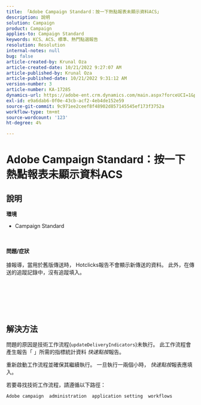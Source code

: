 ```yaml
---
title: 「Adobe Campaign Standard：按一下熱點報表未顯示資料ACS」
description: 說明
solution: Campaign
product: Campaign
applies-to: Campaign Standard
keywords: KCS、ACS、標準、熱門點選報告
resolution: Resolution
internal-notes: null
bug: false
article-created-by: Krunal Oza
article-created-date: 10/21/2022 9:27:07 AM
article-published-by: Krunal Oza
article-published-date: 10/21/2022 9:31:12 AM
version-number: 3
article-number: KA-17285
dynamics-url: https://adobe-ent.crm.dynamics.com/main.aspx?forceUCI=1&pagetype=entityrecord&etn=knowledgearticle&id=610d9583-2251-ed11-bba2-0022480867fb
exl-id: e9a6dab6-0f0e-43cb-acf2-4eb4de152e59
source-git-commit: 9c971ee2ceef8f48902d857145545ef173f3752a
workflow-type: tm+mt
source-wordcount: '123'
ht-degree: 4%

---
```


# Adobe Campaign Standard：按一下熱點報表未顯示資料ACS

## 說明

<b>環境</b>
- Campaign Standard

<br> <br><b>問題/症狀</b><br> <br>據報導，當用於舊版傳送時， Hotclicks報告不會顯示新傳送的資料。 此外，在傳送的追蹤記錄中，沒有追蹤填入。<br> <br>

<br> <br>

<br>

## 解決方法


問題的原因是技術工作流程(`updateDeliveryIndicators`)未執行。 此工作流程會產生報告「 」所需的指標統計資料 *快速點按*&#x200B;報告。

重新啟動工作流程並確保其繼續執行。 一旦執行一兩個小時， *快速點按*&#x200B;報表應填入。



若要尋找技術工作流程，請遵循以下路徑：

`Adobe campaign  administration  application setting  workflows`
